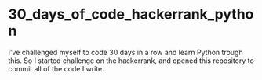 # 30_days_of_code_hackerrank_python
I've challenged myself to code 30 days in a row and learn Python trough this. So I started challenge on the hackerrank, and opened this repository to commit all of the code I write.
